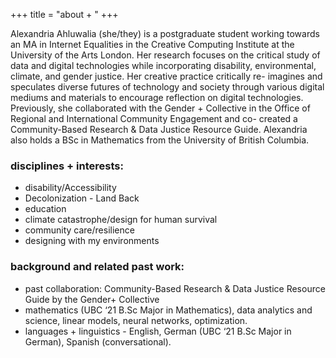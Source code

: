 +++
title = "about + "
+++

Alexandria Ahluwalia (she/they) is a postgraduate student working towards an MA in Internet Equalities in the Creative Computing Institute at the University of the Arts London. Her research focuses on the critical study of data and digital technologies while incorporating disability, environmental, climate, and gender justice. Her creative practice critically re- imagines and speculates diverse futures of technology and society through various digital mediums and materials to encourage reflection on digital technologies. Previously, she collaborated with the Gender + Collective in the Office of Regional and International Community Engagement and co- created a Community-Based Research & Data Justice Resource Guide. Alexandria also holds a BSc in Mathematics from the University of British Columbia.

### disciplines + interests:

* disability/Accessibility
* Decolonization - Land Back
* education
* climate catastrophe/design for human survival
* community care/resilience
* designing with my environments

### background and related past work:
* past collaboration: Community-Based Research & Data Justice Resource Guide by the Gender+ Collective
* mathematics (UBC ‘21 B.Sc Major in Mathematics), data analytics and science, linear models, neural networks, optimization.
* languages + linguistics - English, German (UBC ‘21 B.Sc Major in German), Spanish (conversational).


